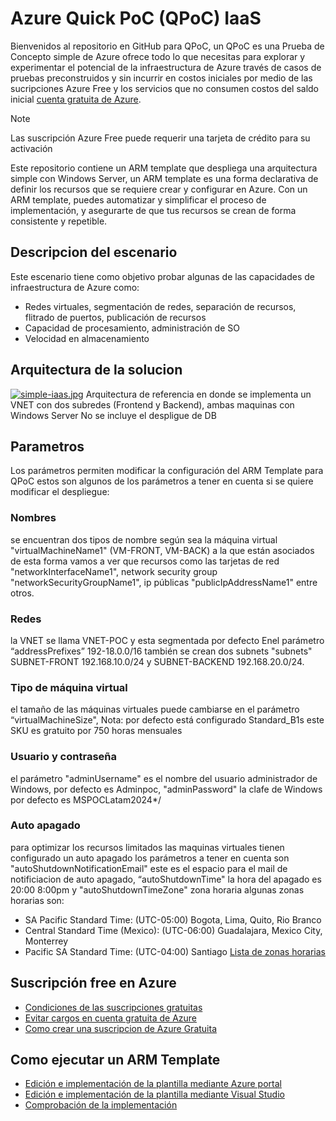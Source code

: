 # Azure Quick PoC (QPoC) IaaS

Bienvenidos al repositorio en GitHub para QPoC, un QPoC es una Prueba de Concepto simple de Azure ofrece todo lo que necesitas para explorar y experimentar el potencial de la infraestructura de Azure  través de casos de pruebas preconstruidos y sin incurrir en costos iniciales por medio de las sucripciones Azure Free y los servicios que no consumen costos del saldo inicial [cuenta gratuita de Azure](https://azure.microsoft.com/es-es/free/search/?ef_id=_k_d8823ae07f14192268345f37dc19bc1b_k_&OCID=AIDcmm3804ythc_SEM__k_d8823ae07f14192268345f37dc19bc1b_k_&msclkid=d8823ae07f14192268345f37dc19bc1b).

> [!NOTE]
>Las suscripción Azure Free puede requerir una tarjeta de crédito para su activación

Este repositorio contiene un ARM template que despliega una arquitectura simple con Windows Server, un ARM template es una forma declarativa de definir los recursos que se requiere crear y configurar en Azure. Con un ARM template, puedes automatizar y simplificar el proceso de implementación, y asegurarte de que tus recursos se crean de forma consistente y repetible.

## Descripcion del escenario 
Este escenario tiene como objetivo probar algunas de las capacidades de infraestructura de Azure como:
- Redes virtuales, segmentación de redes, separación de recursos, flitrado de puertos, publicación de recursos
- Capacidad de procesamiento, administración de SO
- Velocidad en almacenamiento

## Arquitectura de la solucion

[![simple-iaas.jpg](https://i.postimg.cc/P58vKMNP/simple-iaas.jpg)](https://postimg.cc/HrdLkXwg)
Arquitectura de referencia en donde se implementa  un VNET con dos subredes (Frontend y Backend), ambas maquinas con Windows Server 
No se incluye el despligue de DB

## Parametros
Los parámetros permiten modificar la configuración del ARM Template para QPoC estos son algunos de los parámetros a tener en cuenta si se quiere modificar el despliegue:
###	Nombres 
se encuentran dos tipos de nombre según sea la máquina virtual "virtualMachineName1" (VM-FRONT, VM-BACK) a la que están asociados de esta forma vamos a ver que recursos como las tarjetas de red "networkInterfaceName1", network security group "networkSecurityGroupName1", ip públicas  "publicIpAddressName1" entre otros.
###	Redes
la VNET se llama VNET-POC y esta segmentada por defecto Enel parámetro “addressPrefixes” 192-18.0.0/16 también se crean dos subnets "subnets" SUBNET-FRONT 192.168.10.0/24 y SUBNET-BACKEND 192.168.20.0/24.
###	Tipo de máquina virtual 
el tamaño de las máquinas virtuales puede cambiarse en el parámetro “virtualMachineSize", 
Nota: por defecto está configurado Standard_B1s este SKU es gratuito por 750 horas mensuales
### Usuario y contraseña
el parámetro "adminUsername" es el nombre del usuario administrador de Windows, por defecto es Adminpoc, "adminPassword" la clafe de Windows por defecto es MSPOCLatam2024*/
###	Auto apagado 
para optimizar los recursos limitados las maquinas virtuales tienen configurado un auto apagado los parámetros a tener en cuenta son "autoShutdownNotificationEmail" este es el espacio para el mail de notificiacion de auto apagado, “autoShutdownTime" la hora del apagado es 20:00 8:00pm y "autoShutdownTimeZone" zona horaria algunas zonas horarias son:
  - SA Pacific Standard Time: 	(UTC-05:00) Bogota, Lima, Quito, Rio Branco
  -	Central Standard Time (Mexico): (UTC-06:00) Guadalajara, Mexico City, Monterrey
  -	Pacific SA Standard Time: (UTC-04:00) Santiago
[Lista de zonas horarias](https://learn.microsoft.com/en-us/azure/azure-sql/managed-instance/timezones-overview?view=azuresql#list-of-supported-time-zones )

## Suscripción free en Azure 
- [Condiciones de las suscripciones gratuitas](https://azure.microsoft.com/es-es/free/free-account-faq/)
- [Evitar cargos en cuenta gratuita de Azure](https://learn.microsoft.com/es-es/azure/cost-management-billing/manage/avoid-charges-free-account)
- [Como crear una suscripcion de Azure Gratuita](https://www.youtube.com/watch?v=iYVZapTEO0Q)

## Como ejecutar un ARM Template

- [Edición e implementación de la plantilla mediante Azure portal](https://learn.microsoft.com/es-es/azure/azure-resource-manager/templates/quickstart-create-templates-use-the-portal#edit-and-deploy-the-template)
- [Edición e implementación de la plantilla mediante Visual Studio](https://learn.microsoft.com/es-es/azure/azure-resource-manager/templates/quickstart-create-templates-use-visual-studio-code?tabs=CLI#deploy-the-template)
- [Comprobación de la implementación](https://learn.microsoft.com/es-es/azure/azure-resource-manager/templates/template-tutorial-create-first-template?tabs=azure-powershell#verify-deployment)
 
